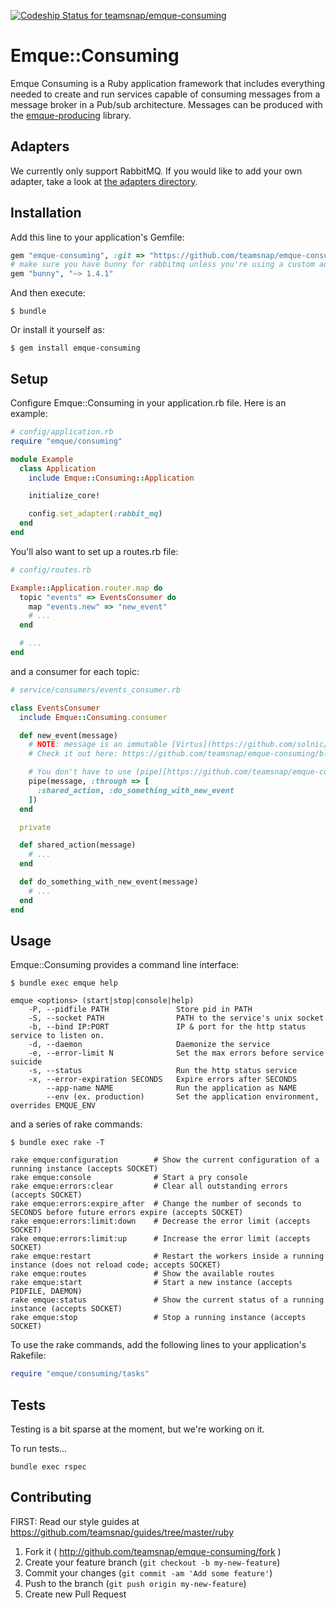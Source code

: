[ ![Codeship Status for
teamsnap/emque-consuming](https://www.codeship.io/projects/83d08620-2023-0132-2bcd-1a9cd91404f6/status)](https://www.codeship.io/projects/35892)

# Emque::Consuming

Emque Consuming is a Ruby application framework that includes everything needed
to create and run services capable of consuming messages from a message broker
in a Pub/sub architecture.  Messages can be produced with the
[emque-producing](https://github.com/teamsnap/emque-producing) library.

## Adapters

We currently only support RabbitMQ. If you would like to add your own adapter,
take a look at [the adapters directory](https://github.com/teamsnap/emque-consuming/tree/socket-control/lib/emque/consuming/adapters).

## Installation

Add this line to your application's Gemfile:

```ruby
gem "emque-consuming", :git => "https://github.com/teamsnap/emque-consuming"
# make sure you have bunny for rabbitmq unless you're using a custom adapter
gem "bunny", "~> 1.4.1"

```

And then execute:

    $ bundle

Or install it yourself as:

    $ gem install emque-consuming

## Setup

Configure Emque::Consuming in your application.rb file. Here is an example:

```ruby
# config/application.rb
require "emque/consuming"

module Example
  class Application
    include Emque::Consuming::Application

    initialize_core!

    config.set_adapter(:rabbit_mq)
  end
end
```

You'll also want to set up a routes.rb file:

```ruby
# config/routes.rb

Example::Application.router.map do
  topic "events" => EventsConsumer do
    map "events.new" => "new_event"
    # ...
  end

  # ...
end
```

and a consumer for each topic:

```ruby
# service/consumers/events_consumer.rb

class EventsConsumer
  include Emque::Consuming.consumer

  def new_event(message)
    # NOTE: message is an immutable [Virtus](https://github.com/solnic/virtus) Value Object.
    # Check it out here: https://github.com/teamsnap/emque-consuming/blob/master/lib/emque/consuming/message.rb

    # You don't have to use (pipe)[https://github.com/teamsnap/emque-consuming/blob/master/lib/emque/consuming/consumer/common.rb#L23], be we love it!
    pipe(message, :through => [
      :shared_action, :do_something_with_new_event
    ])
  end

  private

  def shared_action(message)
    # ...
  end

  def do_something_with_new_event(message)
    # ...
  end
end
```

## Usage

Emque::Consuming provides a command line interface:

```
$ bundle exec emque help

emque <options> (start|stop|console|help)
    -P, --pidfile PATH               Store pid in PATH
    -S, --socket PATH                PATH to the service's unix socket
    -b, --bind IP:PORT               IP & port for the http status service to listen on.
    -d, --daemon                     Daemonize the service
    -e, --error-limit N              Set the max errors before service suicide
    -s, --status                     Run the http status service
    -x, --error-expiration SECONDS   Expire errors after SECONDS
        --app-name NAME              Run the application as NAME
        --env (ex. production)       Set the application environment, overrides EMQUE_ENV
```

and a series of rake commands:

```
$ bundle exec rake -T

rake emque:configuration        # Show the current configuration of a running instance (accepts SOCKET)
rake emque:console              # Start a pry console
rake emque:errors:clear         # Clear all outstanding errors (accepts SOCKET)
rake emque:errors:expire_after  # Change the number of seconds to SECONDS before future errors expire (accepts SOCKET)
rake emque:errors:limit:down    # Decrease the error limit (accepts SOCKET)
rake emque:errors:limit:up      # Increase the error limit (accepts SOCKET)
rake emque:restart              # Restart the workers inside a running instance (does not reload code; accepts SOCKET)
rake emque:routes               # Show the available routes
rake emque:start                # Start a new instance (accepts PIDFILE, DAEMON)
rake emque:status               # Show the current status of a running instance (accepts SOCKET)
rake emque:stop                 # Stop a running instance (accepts SOCKET)
```

To use the rake commands, add the following lines to your application's Rakefile:

```ruby
require "emque/consuming/tasks"
```

## Tests

Testing is a bit sparse at the moment, but we're working on it.

To run tests...

```
bundle exec rspec
```

## Contributing

FIRST: Read our style guides at https://github.com/teamsnap/guides/tree/master/ruby

1. Fork it ( http://github.com/teamsnap/emque-consuming/fork )
2. Create your feature branch (`git checkout -b my-new-feature`)
3. Commit your changes (`git commit -am 'Add some feature'`)
4. Push to the branch (`git push origin my-new-feature`)
5. Create new Pull Request
